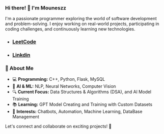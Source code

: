### Hi there! 👋 I'm Mouneszz 

I'm a passionate programmer exploring the world of software development and problem-solving. I enjoy working on real-world projects, participating in coding challenges, and continuously learning new technologies.

 - ### [LeetCode](https://leetcode.com/u/IBlameMounesh/) 

 - ### [Linkdin](https://www.linkedin.com/in/mouneshwaran-v-9b8787266/)
### 🚀 About Me
- 💻 **Programming:** C++, Python, Flask, MySQL
- 🤖 **AI & ML:** NLP, Neural Networks, Computer Vision
- 🔍 **Current Focus:** Data Structures & Algorithms (DSA), and AI Model Training
- 📚 **Learning:** GPT Model Creating and Training with Custom Datasets 
- 🎯 **Interests:** Chatbots, Automation, Machine Learning, DataBase Management

Let's connect and collaborate on exciting projects! 🚀

